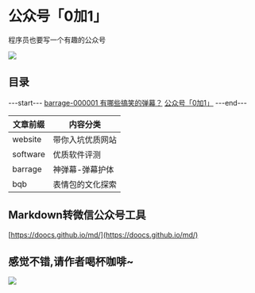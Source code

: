 # 公众号「0加1」

程序员也要写一个有趣的公众号

![](https://www.v2fy.com/asset/README/73356546-94321980-42d5-11ea-94cc-a8f60e0e1985.gif)



## 目录

---start---
[barrage-000001 有哪些搞笑的弹幕？](https://www.v2fy.com/p/barrage-000001/)
[公众号「0加1」](https://www.v2fy.com/p/readme-jikemiji/)
---end---

|文章前缀 | 内容分类 |
| --- | --- |
| website | 带你入坑优质网站 |
| software | 优质软件评测 |
| barrage | 神弹幕-弹幕护体 |
| bqb | 表情包的文化探索 |


## Markdown转微信公众号工具

[https://doocs.github.io/md/](https://doocs.github.io/md/)



## 感觉不错,请作者喝杯咖啡~

![](https://www.v2fy.com/asset/README/c4fdea49e11241e392d6bcaa33855897.png)